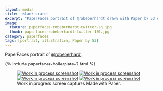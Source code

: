 ```yaml
---
layout: media
title: "Blank stare"
excerpt: "PaperFaces portrait of @robeberhardt drawn with Paper by 53 on an iPad."
image: 
  feature: paperfaces-robeberhardt-twitter-lg.jpg
  thumb: paperfaces-robeberhardt-twitter-150.jpg
category: paperfaces
tags: [portrait, illustration, Paper by 53]
---
```


PaperFaces portrait of [@robeberhardt](http://twitter.com/robeberhardt).

{% include paperfaces-boilerplate-2.html %}

<figure class="third">
	<a href="{{ site.url }}/images/paperfaces-robeberhardt-process-1-lg.jpg"><img src="{{ site.url }}/images/paperfaces-robeberhardt-process-1-600.jpg" alt="Work in process screenshot"></a>
	<a href="{{ site.url }}/images/paperfaces-robeberhardt-process-2-lg.jpg"><img src="{{ site.url }}/images/paperfaces-robeberhardt-process-2-600.jpg" alt="Work in process screenshot"></a>
	<a href="{{ site.url }}/images/paperfaces-robeberhardt-process-3-lg.jpg"><img src="{{ site.url }}/images/paperfaces-robeberhardt-process-3-600.jpg" alt="Work in process screenshot"></a>
	<a href="{{ site.url }}/images/paperfaces-robeberhardt-process-4-lg.jpg"><img src="{{ site.url }}/images/paperfaces-robeberhardt-process-4-600.jpg" alt="Work in process screenshot"></a>
	<figcaption>Work in progress screen captures Made with Paper.</figcaption>
</figure>